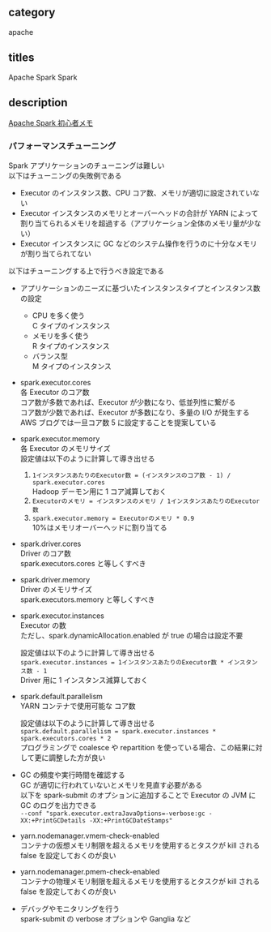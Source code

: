 ## category

apache

## titles

Apache Spark
Spark

## description

<a href="https://qiita.com/kurosame/items/403146033347db9b5bcc" target="_blank">Apache Spark 初心者メモ</a>

### パフォーマンスチューニング

Spark アプリケーションのチューニングは難しい  
以下はチューニングの失敗例である

- Executor のインスタンス数、CPU コア数、メモリが適切に設定されていない
- Executor インスタンスのメモリとオーバーヘッドの合計が YARN によって割り当てられるメモリを超過する（アプリケーション全体のメモリ量が少ない）
- Executor インスタンスに GC などのシステム操作を行うのに十分なメモリが割り当てられてない

以下はチューニングする上で行うべき設定である

- アプリケーションのニーズに基づいたインスタンスタイプとインスタンス数の設定

  - CPU を多く使う  
    C タイプのインスタンス
  - メモリを多く使う  
    R タイプのインスタンス
  - バランス型  
    M タイプのインスタンス

- spark.executor.cores  
  各 Executor のコア数  
  コア数が多数であれば、Executor が少数になり、低並列性に繋がる  
  コア数が少数であれば、Executor が多数になり、多量の I/O が発生する  
  AWS ブログでは一旦コア数 5 に設定することを提案している

- spark.executor.memory  
  各 Executor のメモリサイズ  
  設定値は以下のように計算して導き出せる

  1. `1インスタンスあたりのExecutor数 = (インスタンスのコア数 - 1) / spark.executor.cores`  
     Hadoop デーモン用に 1 コア減算しておく
  1. `Executorのメモリ = インスタンスのメモリ / 1インスタンスあたりのExecutor数`
  1. `spark.executor.memory = Executorのメモリ * 0.9`  
     10%はメモリオーバーヘッドに割り当てる

- spark.driver.cores  
  Driver のコア数  
  spark.executors.cores と等しくすべき

- spark.driver.memory  
  Driver のメモリサイズ  
  spark.executors.memory と等しくすべき

- spark.executor.instances  
  Executor の数  
  ただし、spark.dynamicAllocation.enabled が true の場合は設定不要

  設定値は以下のように計算して導き出せる  
  `spark.executor.instances = 1インスタンスあたりのExecutor数 * インスタンス数 - 1`  
  Driver 用に 1 インスタンス減算しておく

- spark.default.parallelism  
  YARN コンテナで使用可能な コア数

  設定値は以下のように計算して導き出せる  
  `spark.default.parallelism = spark.executor.instances * spark.executors.cores * 2`  
  プログラミングで coalesce や repartition を使っている場合、この結果に対して更に調整した方が良い

- GC の頻度や実行時間を確認する  
  GC が適切に行われていないとメモリを見直す必要がある  
  以下を spark-submit のオプションに追加することで Executor の JVM に GC のログを出力できる  
  `--conf "spark.executor.extraJavaOptions=-verbose:gc -XX:+PrintGCDetails -XX:+PrintGCDateStamps"`

- yarn.nodemanager.vmem-check-enabled  
  コンテナの仮想メモリ制限を超えるメモリを使用するとタスクが kill される  
  false を設定しておくのが良い

- yarn.nodemanager.pmem-check-enabled  
  コンテナの物理メモリ制限を超えるメモリを使用するとタスクが kill される  
  false を設定しておくのが良い

- デバッグやモニタリングを行う  
  spark-submit の verbose オプションや Ganglia など
